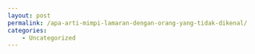 ```yaml
---
layout: post
permalink: /apa-arti-mimpi-lamaran-dengan-orang-yang-tidak-dikenal/
categories:
    - Uncategorized
---
```


